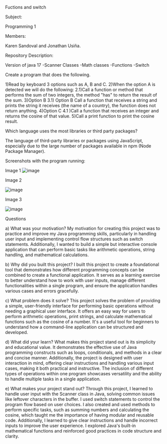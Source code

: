 Fuctions and switch 

Subject: 

Programming 1

Members:

Karen Sandoval and Jonathan Usiña.

Repository Description: 

Version of java 17 -Scanner Classes -Math classes -Functions -Switch

Create a program that does the following.

1)Read by keyboard 3 options such as A, B and C.
2)When the option A is detected we will do the following:
 2.1)Call a function or method that performs the sum of two integers,
 the method "has" to return the result of the sum.
3)Option B
 3.1) Option B Call a function that receives a string and prints the string it receives (the name of a country), the function does not return anything.
4)Option C 
 4.1 )Call a function that receives an integer and returns the cosine of that value.
5)Call a print function to print the cosine result.

Which language uses the most libraries or third party packages?

The language of third-party libraries or packages using JavaScript, especially due to the large number of packages available in npm (Node Package Manager). 

Screenshots with the program running:

Image 1
![image](https://github.com/KarenSandova/Proyect_functions_swich/assets/170044920/1e63c737-7097-4887-bcc2-0a9c30ebf152)

Image 2 

![image](https://github.com/KarenSandova/Proyect_functions_swich/assets/170044920/083be80b-7676-4af2-a870-63edc3ba9f34)

Image 3

![image](https://github.com/KarenSandova/Proyect_functions_swich/assets/170044920/50e3192f-54ec-40dd-849c-0fd3f9979420)

Questions

a) What was your motivation?
My motivation for creating this project was to practice and improve my Java programming skills, particularly in handling user input and implementing control flow structures such as switch statements. Additionally, I wanted to build a simple but interactive console application that can perform basic tasks like arithmetic operations, string handling, and mathematical calculations.

b) Why did you built this project?
I built this project to create a foundational tool that demonstrates how different programming concepts can be combined to create a functional application. It serves as a learning exercise to better understand how to work with user inputs, manage different functionalities within a single program, and ensure the application handles various cases and errors gracefully.

c) What problem does it solve?
This project solves the problem of providing a simple, user-friendly interface for performing basic operations without needing a graphical user interface. It offers an easy way for users to perform arithmetic operations, print strings, and calculate mathematical functions such as the cosine of a number. It's a useful tool for beginners to understand how a command-line application can be structured and developed.

d) What did your learn?
What makes this project stand out is its simplicity and educational value. It demonstrates the effective use of Java programming constructs such as loops, conditionals, and methods in a clear and concise manner. Additionally, the project is designed with user interaction in mind, offering clear instructions and handling various input cases, making it both practical and instructive. The inclusion of different types of operations within one program showcases versatility and the ability to handle multiple tasks in a single application.

e) What makes your project stand out?
Through this project, I learned to handle user input with the Scanner class in Java, solving common issues like leftover characters in the buffer. I used switch statements to control the program flow based on user choices. I also created and used methods to perform specific tasks, such as summing numbers and calculating the cosine, which taught me the importance of having modular and reusable code. Additionally, I learned to give clear instructions and handle incorrect inputs to improve the user experience. I explored Java's built-in mathematical functions and reinforced good practices in code structure and clarity.

